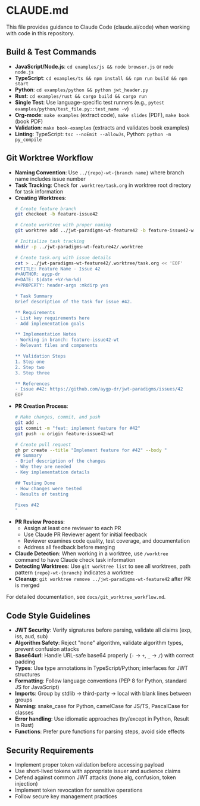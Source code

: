 # CLAUDE.md

This file provides guidance to Claude Code (claude.ai/code) when working with code in this repository.

## Build & Test Commands
- **JavaScript/Node.js**: `cd examples/js && node browser.js` or `node node.js`
- **TypeScript**: `cd examples/ts && npm install && npm run build && npm start`
- **Python**: `cd examples/python && python jwt_header.py`
- **Rust**: `cd examples/rust && cargo build && cargo run`
- **Single Test**: Use language-specific test runners (e.g., `pytest examples/python/test_file.py::test_name -v`)
- **Org-mode**: `make examples` (extract code), `make slides` (PDF), `make book` (book PDF)
- **Validation**: `make book-examples` (extracts and validates book examples)
- **Linting**: TypeScript: `tsc --noEmit --allowJs`, Python: `python -m py_compile`

## Git Worktree Workflow
- **Naming Convention**: Use `../{repo}-wt-{branch name}` where branch name includes issue number
- **Task Tracking**: Check for `.worktree/task.org` in worktree root directory for task information
- **Creating Worktrees**:
  ```bash
  # Create feature branch
  git checkout -b feature-issue42
  
  # Create worktree with proper naming
  git worktree add ../jwt-paradigms-wt-feature42 -b feature-issue42-wt feature-issue42
  
  # Initialize task tracking
  mkdir -p ../jwt-paradigms-wt-feature42/.worktree
  
  # Create task.org with issue details
  cat > ../jwt-paradigms-wt-feature42/.worktree/task.org << 'EOF'
  #+TITLE: Feature Name - Issue 42
  #+AUTHOR: aygp-dr
  #+DATE: $(date +%Y-%m-%d)
  #+PROPERTY: header-args :mkdirp yes
  
  * Task Summary
  Brief description of the task for issue #42.
  
  ** Requirements
  - List key requirements here
  - Add implementation goals
  
  ** Implementation Notes
  - Working in branch: feature-issue42-wt
  - Relevant files and components
  
  ** Validation Steps
  1. Step one
  2. Step two
  3. Step three
  
  ** References
  - Issue #42: https://github.com/aygp-dr/jwt-paradigms/issues/42
  EOF
  ```
- **PR Creation Process**:
  ```bash
  # Make changes, commit, and push
  git add .
  git commit -m "feat: implement feature for #42"
  git push -u origin feature-issue42-wt
  
  # Create pull request
  gh pr create --title "Implement feature for #42" --body "
  ## Summary
  - Brief description of the changes
  - Why they are needed
  - Key implementation details
  
  ## Testing Done
  - How changes were tested
  - Results of testing
  
  Fixes #42
  "
  ```
- **PR Review Process**:
  - Assign at least one reviewer to each PR
  - Use Claude PR Reviewer agent for initial feedback
  - Reviewer examines code quality, test coverage, and documentation
  - Address all feedback before merging
- **Claude Detection**: When working in a worktree, use `/worktree` command to have Claude check task information
- **Detecting Worktrees**: Use `git worktree list` to see all worktrees, path pattern `{repo}-wt-{branch}` indicates a worktree
- **Cleanup**: `git worktree remove ../jwt-paradigms-wt-feature42` after PR is merged

For detailed documentation, see `docs/git_worktree_workflow.md`.

## Code Style Guidelines
- **JWT Security**: Verify signatures before parsing, validate all claims (exp, iss, aud, sub)
- **Algorithm Safety**: Reject "none" algorithm, validate algorithm types, prevent confusion attacks
- **Base64url**: Handle URL-safe base64 properly (`-` → `+`, `_` → `/`) with correct padding
- **Types**: Use type annotations in TypeScript/Python; interfaces for JWT structures
- **Formatting**: Follow language conventions (PEP 8 for Python, standard JS for JavaScript)
- **Imports**: Group by stdlib → third-party → local with blank lines between groups
- **Naming**: snake_case for Python, camelCase for JS/TS, PascalCase for classes
- **Error handling**: Use idiomatic approaches (try/except in Python, Result in Rust)
- **Functions**: Prefer pure functions for parsing steps, avoid side effects

## Security Requirements
- Implement proper token validation before accessing payload
- Use short-lived tokens with appropriate issuer and audience claims
- Defend against common JWT attacks (none alg, confusion, token injection)
- Implement token revocation for sensitive operations
- Follow secure key management practices